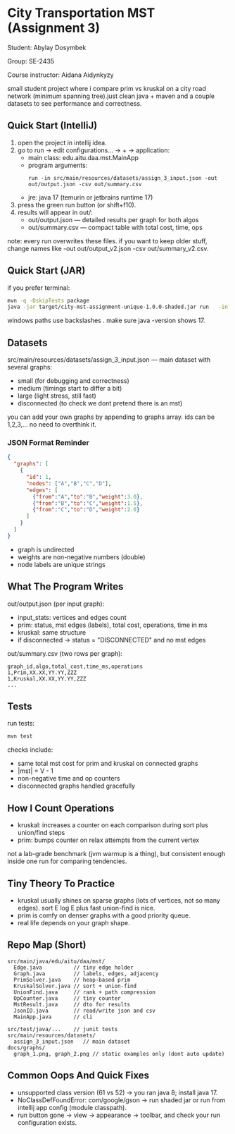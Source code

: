 # City Transportation MST (Assignment 3)
Student: Abylay Dosymbek

Group: SE-2435

Course instructor: Aidana Aidynkyzy

small student project where i compare prim vs kruskal on a city road network (minimum spanning tree).just clean java + maven and a couple datasets to see performance and correctness. 

## Quick Start (IntelliJ)

1. open the project in intellij idea.
2. go to run → edit configurations… → + → application:
   - main class: edu.aitu.daa.mst.MainApp
   - program arguments:
     ```
     run -in src/main/resources/datasets/assign_3_input.json -out out/output.json -csv out/summary.csv
     ```
   - jre: java 17 (temurin or jetbrains runtime 17)
3. press the green run button (or shift+f10).
4. results will appear in out/:
   - out/output.json — detailed results per graph for both algos
   - out/summary.csv — compact table with total cost, time, ops

note: every run overwrites these files. if you want to keep older stuff, change names like -out out/output_v2.json -csv out/summary_v2.csv.

## Quick Start (JAR)

if you prefer terminal:
```bash
mvn -q -DskipTests package
java -jar target/city-mst-assignment-unique-1.0.0-shaded.jar run   -in src/main/resources/datasets/assign_3_input.json   -out out/output.json   -csv out/summary.csv
```
windows paths use backslashes \. make sure java -version shows 17.

## Datasets 

src/main/resources/datasets/assign_3_input.json — main dataset with several graphs:
- small (for debugging and correctness)
- medium (timings start to differ a bit)
- large (light stress, still fast)
- disconnected (to check we dont pretend there is an mst)

you can add your own graphs by appending to graphs array. ids can be 1,2,3,… no need to overthink it.

### JSON Format Reminder

```json
{
  "graphs": [
    {
      "id": 1,
      "nodes": ["A","B","C","D"],
      "edges": [
        {"from":"A","to":"B","weight":3.0},
        {"from":"B","to":"C","weight":1.5},
        {"from":"C","to":"D","weight":2.0}
      ]
    }
  ]
}
```
- graph is undirected
- weights are non-negative numbers (double)
- node labels are unique strings

## What The Program Writes

out/output.json (per input graph):
- input_stats: vertices and edges count
- prim: status, mst edges (labels), total cost, operations, time in ms
- kruskal: same structure
- if disconnected → status = "DISCONNECTED" and no mst edges

out/summary.csv (two rows per graph):
```
graph_id,algo,total_cost,time_ms,operations
1,Prim,XX.XX,YY.YY,ZZZ
1,Kruskal,XX.XX,YY.YY,ZZZ
...
```

## Tests

run tests:
```bash
mvn test
```
checks include:
- same total mst cost for prim and kruskal on connected graphs
- |mst| = V - 1
- non-negative time and op counters
- disconnected graphs handled gracefully

## How I Count Operations

- kruskal: increases a counter on each comparison during sort plus union/find steps
- prim: bumps counter on relax attempts from the current vertex

not a lab-grade benchmark (jvm warmup is a thing), but consistent enough inside one run for comparing tendencies.

## Tiny Theory To Practice

- kruskal usually shines on sparse graphs (lots of vertices, not so many edges). sort E log E plus fast union-find is nice.
- prim is comfy on denser graphs with a good priority queue.
- real life depends on your graph shape. 

## Repo Map (Short)

```
src/main/java/edu/aitu/daa/mst/
  Edge.java          // tiny edge holder
  Graph.java         // labels, edges, adjacency
  PrimSolver.java    // heap-based prim
  KruskalSolver.java // sort + union-find
  UnionFind.java     // rank + path compression
  OpCounter.java     // tiny counter
  MstResult.java     // dto for results
  JsonIO.java        // read/write json and csv
  MainApp.java       // cli

src/test/java/...    // junit tests
src/main/resources/datasets/
  assign_3_input.json   // main dataset
docs/graphs/
  graph_1.png, graph_2.png // static examples only (dont auto update)
```

## Common Oops And Quick Fixes

- unsupported class version (61 vs 52) → you ran java 8; install java 17.
- NoClassDefFoundError: com/google/gson → run shaded jar or run from intellij app config (module classpath).
- run button gone → view → appearance → toolbar, and check your run configuration exists.


